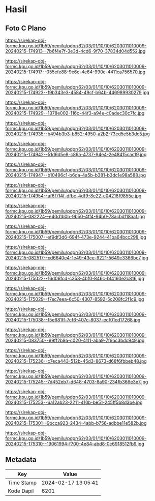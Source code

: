 # Hasil

## Foto C Plano

https://sirekap-obj-formc.kpu.go.id/1b59/pemilu/pdpr/62/03/01/10/10/6203011010009-20240215-174913--7b6f4e7f-3e3d-4cd6-9f70-37834d04d552.jpg

https://sirekap-obj-formc.kpu.go.id/1b59/pemilu/pdpr/62/03/01/10/10/6203011010009-20240215-174917--055cfe88-9e6c-4e64-990c-4411ca756570.jpg

https://sirekap-obj-formc.kpu.go.id/1b59/pemilu/pdpr/62/03/01/10/10/6203011010009-20240215-174923--f9b343e3-4584-49cf-b64b-446989930279.jpg

https://sirekap-obj-formc.kpu.go.id/1b59/pemilu/pdpr/62/03/01/10/10/6203011010009-20240215-174929--1378e002-116c-44f3-a94e-c0adec30c7fc.jpg

https://sirekap-obj-formc.kpu.go.id/1b59/pemilu/pdpr/62/03/01/10/10/6203011010009-20240215-174935--b494b3b3-b852-4950-a2b2-73cd5e5b3dc5.jpg

https://sirekap-obj-formc.kpu.go.id/1b59/pemilu/pdpr/62/03/01/10/10/6203011010009-20240215-174942--51d6d5e8-c86a-4737-94e4-2e48415cac19.jpg

https://sirekap-obj-formc.kpu.go.id/1b59/pemilu/pdpr/62/03/01/10/10/6203011010009-20240215-174947--b10496c1-b6da-4a5b-b381-b3dc1e98a588.jpg

https://sirekap-obj-formc.kpu.go.id/1b59/pemilu/pdpr/62/03/01/10/10/6203011010009-20240215-174954--af6f7f4f-dfbc-4df9-8e22-c04218f9855e.jpg

https://sirekap-obj-formc.kpu.go.id/1b59/pemilu/pdpr/62/03/01/10/10/6203011010009-20240215-082224--e40d1b0b-9b50-4ff4-94b0-78acbdf18aaf.jpg

https://sirekap-obj-formc.kpu.go.id/1b59/pemilu/pdpr/62/03/01/10/10/6203011010009-20240215-175007--ef9df3d6-694f-473e-9244-41ba64bcc298.jpg

https://sirekap-obj-formc.kpu.go.id/1b59/pemilu/pdpr/62/03/01/10/10/6203011010009-20240215-082517--cd6640e4-1e49-43ce-9221-5649c3366bc7.jpg

https://sirekap-obj-formc.kpu.go.id/1b59/pemilu/pdpr/62/03/01/10/10/6203011010009-20240215-175022--16d06fcd-c353-4bf0-846c-bf4160e2c816.jpg

https://sirekap-obj-formc.kpu.go.id/1b59/pemilu/pdpr/62/03/01/10/10/6203011010009-20240215-175029--f7ec7eea-6c50-4307-8592-5c208fc2f1c9.jpg

https://sirekap-obj-formc.kpu.go.id/1b59/pemilu/pdpr/62/03/01/10/10/6203011010009-20240215-175038--f5e681ff-7cf6-407c-8037-ecf01cd17268.jpg

https://sirekap-obj-formc.kpu.go.id/1b59/pemilu/pdpr/62/03/01/10/10/6203011010009-20240215-083750--99ff2b9a-c020-4111-aba9-7f9ac3bdc949.jpg

https://sirekap-obj-formc.kpu.go.id/1b59/pemilu/pdpr/62/03/01/10/10/6203011010009-20240215-175236--c7eca443-512b-45d3-8673-d68f6fbbeb48.jpg

https://sirekap-obj-formc.kpu.go.id/1b59/pemilu/pdpr/62/03/01/10/10/6203011010009-20240215-175245--7d452eb7-d648-4703-8a90-234fb366e3e7.jpg

https://sirekap-obj-formc.kpu.go.id/1b59/pemilu/pdpr/62/03/01/10/10/6203011010009-20240215-175253--6a12ab23-2211-410b-be51-245ff5b8d3be.jpg

https://sirekap-obj-formc.kpu.go.id/1b59/pemilu/pdpr/62/03/01/10/10/6203011010009-20240215-175301--9bcca923-2434-4abb-b756-adbbe11e582b.jpg

https://sirekap-obj-formc.kpu.go.id/1b59/pemilu/pdpr/62/03/01/10/10/6203011010009-20240215-175310--19061994-f700-4e84-abd8-0c6918512fb9.jpg


## Metadata

| Key        | Value               |
| ---------- | ------------------- |
| Time Stamp | 2024-02-17 13:05:41 |
| Kode Dapil | 6201                |



